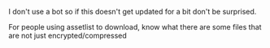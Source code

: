 I don't use a bot so if this doesn't get updated for a bit don't be surprised.

For people using assetlist to download, know what there are some files that are not just encrypted/compressed
